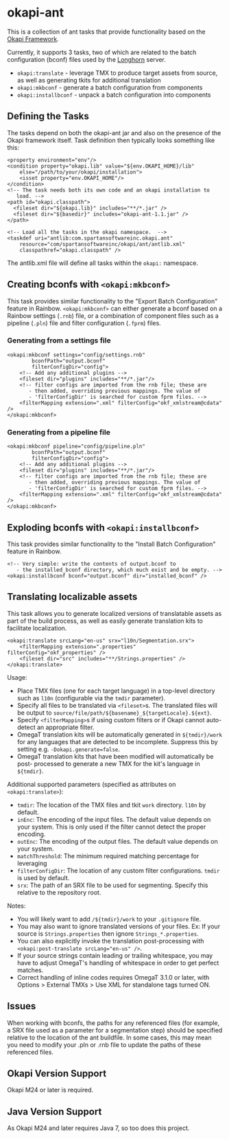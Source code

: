 okapi-ant
=========

This is a collection of ant tasks that provide functionality based on the 
[Okapi Framework](http://okapi.opentag.com/).

Currently, it supports 3 tasks, two of which are related to the batch 
configuration (bconf) files used by the [Longhorn](http://www.opentag.com/okapi/wiki/index.php?title=longhorn) server.

- `okapi:translate` - leverage TMX to produce target assets from source, as well as generating tkits for additional translation
- `okapi:mkbconf` - generate a batch configuration from components
- `okapi:installbconf` - unpack a batch configuration into components


Defining the Tasks
------------------

The tasks depend on both the okapi-ant jar and also on the presence of the
Okapi framework itself.  Task definition then typically looks something 
like this:

    <property environment="env"/>
    <condition property="okapi.lib" value="${env.OKAPI_HOME}/lib"
        else="/path/to/your/okapi/installation">
        <isset property="env.OKAPI_HOME"/>
    </condition>
    <!-- The task needs both its own code and an okapi installation to
       load. -->
    <path id="okapi.classpath">
      <fileset dir="${okapi.lib}" includes="**/*.jar" />
      <fileset dir="${basedir}" includes="okapi-ant-1.1.jar" />
    </path>
    
    <!-- Load all the tasks in the okapi namespace.  -->
    <taskdef uri="antlib:com.spartansoftwareinc.okapi.ant"
        resource="com/spartansoftwareinc/okapi/ant/antlib.xml"
        classpathref="okapi.classpath" />

The antlib.xml file will define all tasks within the `okapi:` namespace.


Creating bconfs with `<okapi:mkbconf>`
--------------------------------------

This task provides similar functionality to the "Export Batch Configuration"
feature in Rainbow.  `<okapi:mkbconf>` can either generate a bconf based
on a Rainbow settings (`.rnb`) file, or a combination of component files
such as a pipeline (`.pln`) file and filter configuration (`.fprm`) files.

### Generating from a settings file
    <okapi:mkbconf settings="config/settings.rnb"
            bconfPath="output.bconf" 
            filterConfigDir="config">
        <!-- Add any additional plugins -->
        <fileset dir="plugins" includes="**/*.jar"/>
        <!-- filter configs are imported from the rnb file; these are
           - then added, overriding previous mappings. The value of
           - 'filterConfigDir' is searched for custom fprm files. -->
        <filterMapping extension=".xml" filterConfig="okf_xmlstream@cdata" />
    </okapi:mkbconf>

### Generating from a pipeline file
    <okapi:mkbconf pipeline="config/pipeline.pln"
            bconfPath="output.bconf" 
            filterConfigDir="config">
        <!-- Add any additional plugins -->
        <fileset dir="plugins" includes="**/*.jar"/>
        <!-- filter configs are imported from the rnb file; these are
           - then added, overriding previous mappings. The value of
           - 'filterConfigDir' is searched for custom fprm files. -->
        <filterMapping extension=".xml" filterConfig="okf_xmlstream@cdata" />
    </okapi:mkbconf>


Exploding bconfs with `<okapi:installbconf>`
--------------------------------------------

This task provides similar functionality to the "Install Batch Configuration"
feature in Rainbow.

    <!-- Very simple: write the contents of output.bconf to 
       - the installed_bconf directory, which much exist and be empty. -->
    <okapi:installbconf bconf="output.bconf" dir="installed_bconf" />


Translating localizable assets
------------------------------

This task allows you to generate localized versions of translatable assets
as part of the build process, as well as easily generate translation kits
to facilitate localization.

    <okapi:translate srcLang="en-us" srx="l10n/Segmentation.srx">
        <filterMapping extension=".properties" filterConfig="okf_properties" />
        <fileset dir="src" includes="**/Strings.properties" />
    </okapi:translate>

Usage:
- Place TMX files (one for each target language) in a top-level directory
  such as `l10n` (configurable via the `tmdir` parameter).
- Specify all files to be translated via `<fileset>`s. The translated
  files will be output to `source/file/path/${basename}_${targetLocale}.${ext}`.
- Specify `<filterMapping>`s if using custom filters or if Okapi cannot
  auto-detect an appropriate filter.
- OmegaT translation kits will be automatically generated in `${tmdir}/work` for
  any languages that are detected to be incomplete. Suppress this by setting
  e.g. `-Dokapi.generate=false`.
- OmegaT translation kits that have been modified will automatically be post-
  processed to generate a new TMX for the kit's language in `${tmdir}`.
  
Additional supported parameters (specified as attributes on `<okapi:translate>`):
- `tmdir`: The location of the TMX files and tkit `work` directory. `l10n` by default.
- `inEnc`: The encoding of the input files. The default value depends on your system.
  This is only used if the filter cannot detect the proper encoding.
- `outEnc`: The encoding of the output files. The default value depends on your system.
- `matchThreshold`: The minimum required matching percentage for leveraging
- `filterConfigDir`: The location of any custom filter configurations. `tmdir` is used
  by default.
- `srx`: The path of an SRX file to be used for segmenting. Specify this relative
  to the repository root.

Notes:
- You will likely want to add `/${tmdir}/work` to your `.gitignore` file.
- You may also want to ignore translated versions of your files. Ex:
  If your source is `Strings.properties` then ignore `Strings_*.properties`.
- You can also explicitly invoke the translation post-processing with
  `<okapi:post-translate srcLang="en-us" />`.
- If your source strings contain leading or trailing whitespace, you may have to
  adjust OmegaT's handling of whitespace in order to get perfect matches.
- Correct handling of inline codes requires OmegaT 3.1.0 or later, with 
  Options > External TMXs > Use XML for standalone tags turned ON.


Issues
------

When working with bconfs, the paths for any referenced files (for example, a
SRX file used as a parameter for a segmentation step) should be specified
relative to the location of the ant buildfile.  In some cases, this may mean
you need to modify your .pln or .rnb file to update the paths of these
referenced files.


Okapi Version Support
---------------------

Okapi M24 or later is required.


Java Version Support
--------------------

As Okapi M24 and later requires Java 7, so too does this project.
